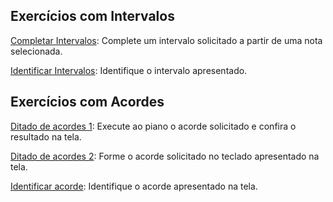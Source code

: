 ## Exercícios com Intervalos

[Completar Intervalos](/PianoVisual/intervaloOpcoes.html?acao=completar): Complete um intervalo solicitado a partir de uma nota selecionada.

[Identificar Intervalos](/PianoVisual/intervaloOpcoes.html?acao=identificar): Identifique o intervalo apresentado.

## Exercícios com Acordes

[Ditado de acordes 1](/PianoVisual/acordeOpcoes.html?acao=ditado1): Execute ao piano o acorde solicitado e confira o resultado na tela.

[Ditado de acordes 2](/PianoVisual/ditadoOpcoes.html?acao=ditado2): Forme o acorde solicitado no teclado apresentado na tela.

[Identificar acorde](/PianoVisual/acordeOpcoes.html?acao=identificar): Identifique o acorde apresentado na tela.
